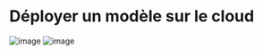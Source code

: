 # Déployer un modèle sur le cloud

![image](https://user-images.githubusercontent.com/93877150/234577220-e97e033b-7b6f-475e-9a98-a370ea5c5988.png)
![image](https://user-images.githubusercontent.com/93877150/234577296-d89be951-2c92-4f26-b13e-ea5b6796e5e2.png)


